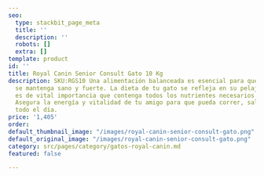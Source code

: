 ```yaml
---
seo:
  type: stackbit_page_meta
  title: ''
  description: ''
  robots: []
  extra: []
template: product
id: ''
title: Royal Canin Senior Consult Gato 10 Kg
description: SKU:RGS10 Una alimentación balanceada es esencial para que tu fiel compañero
  se mantenga sano y fuerte. La dieta de tu gato se refleja en su pelaje, por lo que
  es de vital importancia que contenga todos los nutrientes necesarios para su crecimiento.
  Asegura la energía y vitalidad de tu amigo para que pueda correr, saltar y jugar
  todo el día.
price: '1,405'
order: 
default_thumbnail_image: "/images/royal-canin-senior-consult-gato.png"
default_original_image: "/images/royal-canin-senior-consult-gato.png"
category: src/pages/category/gatos-royal-canin.md
featured: false

---
```

